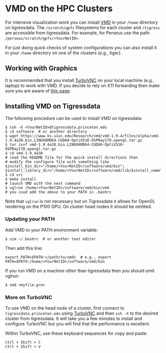 # VMD on the HPC Clusters

For intensive visualization work you can install [VMD](https://www.ks.uiuc.edu/Research/vmd/) in your `/home` directory on tigressdata. The `/scratch/gpfs` filesystems for each cluster and `/tigress` are
accessible from tigressdata. For example, for Perseus use the path: `/perseus/scratch/gpfs/<YourNetID>`.

For just doing quick checks of system configurations you can also install it in your `/home` directory on one of the
clusters (e.g., tiger).

## Working with Graphics

It is recommended that you install [TurboVNC](https://researchcomputing.princeton.edu/turbovnc) on your local machine (e.g., laptop) to work with VMD. If you decide to rely on X11 forwarding then make sure you are aware of [this page](https://researchcomputing.princeton.edu/sshX).

## Installing VMD on Tigressdata

The following procedure can be used to install VMD on tigressdata:

```
$ ssh -X <YourNetID>@tigressdata.princeton.edu
$ cd software  # or another directory
$ wget https://www.ks.uiuc.edu/Research/vmd/vmd-1.9.4/files/alpha/vmd-1.9.4a38.bin.LINUXAMD64-CUDA9-OptiX510-OSPRay170.opengl.tar.gz
$ tar zxvf vmd-1.9.4a38.bin.LINUXAMD64-CUDA9-OptiX510-OSPRay170.opengl.tar.gz
$ cd vmd-1.9.4a38
# read the README file for the quick install directions then
# modify the configure file with something like
$install_bin_dir="/home/<YourNetID>/software/vmd/bin";
$install_library_dir="/home/<YourNetID>/software/vmd/lib/$install_name";
$ cd src
$ make install
# launch VMD with the next command
$ vglrun /home/<YourNetID>/software/vmd/bin/vmd
# you coud add the above to your PATH in .bashrc
```

Note that `vglrun` is not necessary but on Tigressdata it allows for OpenGL rendering on the P100 GPU. On cluster head nodes it should be omitted.

### Updating your PATH

Add VMD to your PATH environment variable:

```
$ vim ~/.bashrc  # or another text editor
```

Then add this line:

```
export PATH=$PATH:</path/to/vmd>  # e.g., export PATH=$PATH:/home/<YourNetID>/software/vmd/bin
```

If you run VMD on a machine other than tigressdata then you should omit vglrun:

```
$ vmd <myfile.gro>
```

### More on TurboVNC

To use VMD on the head node of a cluster, first connect to `tigressdata.princeton.edu` using [TurboVNC](https://researchcomputing.princeton.edu/turbovnc) and then `ssh -X` to the desired cluster from tigressdata. It will take you a few minutes to install and configure TurboVNC but you will find that the performance is excellent.

Within TurboVNC, use these keyboard sequences for copy and paste:

```
Ctrl + Shift + C
Ctrl + Shift + V
```
